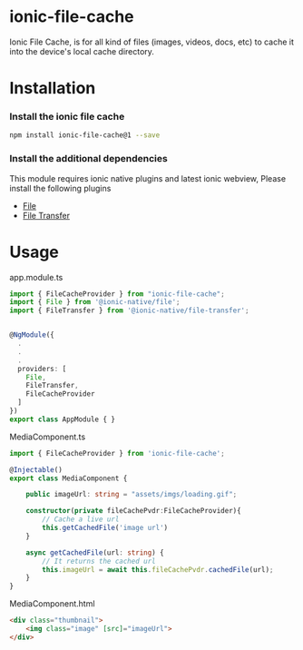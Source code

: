 # ionic-file-cache

Ionic File Cache, is for all kind of files (images, videos, docs, etc) to cache it into the device's local cache directory. 

# Installation

### Install the ionic file cache

```bash
npm install ionic-file-cache@1 --save
```

### Install the additional dependencies

This module requires ionic native plugins and latest ionic webview, Please install the following plugins
+ [File](https://ionicframework.com/docs/v3/native/file/)
+ [File Transfer](https://ionicframework.com/docs/v3/native/file-transfer/)


# Usage

app.module.ts

```ts
import { FileCacheProvider } from "ionic-file-cache";
import { File } from '@ionic-native/file';
import { FileTransfer } from '@ionic-native/file-transfer';


@NgModule({
  .
  .
  .  
  providers: [
    File,
    FileTransfer,
    FileCacheProvider    
  ]
})
export class AppModule { }
```

MediaComponent.ts
```ts
import { FileCacheProvider } from 'ionic-file-cache';

@Injectable()
export class MediaComponent {

    public imageUrl: string = "assets/imgs/loading.gif";

    constructor(private fileCachePvdr:FileCacheProvider){
        // Cache a live url
        this.getCachedFile('image url')
    }

    async getCachedFile(url: string) {
        // It returns the cached url
        this.imageUrl = await this.fileCachePvdr.cachedFile(url);
    }
}
```

MediaComponent.html
```html
<div class="thumbnail">
    <img class="image" [src]="imageUrl">
</div>
```